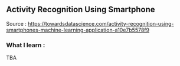 <h2> Activity Recognition Using Smartphone </h2>

Source : https://towardsdatascience.com/activity-recognition-using-smartphones-machine-learning-application-a10e7b5578f9

<h3> What I learn : </h3>
TBA
